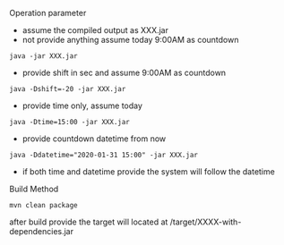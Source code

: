 Operation parameter
- assume the compiled output as XXX.jar
- not provide anything assume today 9:00AM as countdown 
```aidl
java -jar XXX.jar
```
- provide shift in sec and assume 9:00AM as countdown
```aidl
java -Dshift=-20 -jar XXX.jar 
```
- provide time only, assume today
```aidl
java -Dtime=15:00 -jar XXX.jar 
```
- provide countdown datetime from now
```aidl
java -Ddatetime="2020-01-31 15:00" -jar XXX.jar 
```
- if both time and datetime provide the system will follow the datetime

Build Method
```aidl
mvn clean package
```
after build provide the target will located at /target/XXXX-with-dependencies.jar
